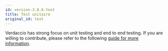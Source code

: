 ```yaml
---
id: version-3.8.6-test
title: Test unitaire
original_id: test
---
```


Verdaccio has strong focus on unit testing and end to end testing. If you are willing to contribute, please refer to the following [guide for more information](https://github.com/verdaccio/verdaccio/wiki/Developing-new-tests).